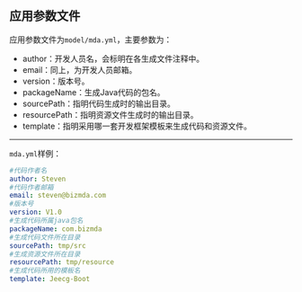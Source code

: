 ## 应用参数文件

应用参数文件为`model/mda.yml`，主要参数为：
* author：开发人员名，会标明在各生成文件注释中。
* email：同上，为开发人员邮箱。
* version：版本号。
* packageName：生成Java代码的包名。
* sourcePath：指明代码生成时的输出目录。
* resourcePath：指明资源文件生成时的输出目录。
* template：指明采用哪一套开发框架模板来生成代码和资源文件。

------

`mda.yml`样例：

```yaml
#代码作者名
author: Steven
#代码作者邮箱
email: steven@bizmda.com
#版本号
version: V1.0
#生成代码所属java包名
packageName: com.bizmda
#生成代码文件所在目录
sourcePath: tmp/src
#生成资源文件所在目录
resourcePath: tmp/resource
#生成代码所用的模板名
template: Jeecg-Boot
```
